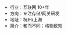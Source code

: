 - 行业：互联网 10+年
- 方向：专注存储/网关研发
- 地址：杭州/上海
- 简介：和而不同；格物致知

<!---
gaoyangdada/gaoyangdada is a ✨ special ✨ repository because its `README.md` (this file) appears on your GitHub profile.
You can click the Preview link to take a look at your changes.
--->
